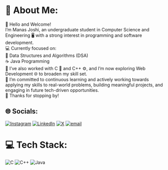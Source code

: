# 💫 About Me:
👋 Hello and Welcome!<br>I’m Manas Joshi, an undergraduate student in Computer Science and Engineering 🖥️ with a strong interest in programming and software development.<br>💻 Currently focused on:<br>📘 Data Structures and Algorithms (DSA)<br>☕ Java Programming<br>🧠 I’ve also worked with C 🔧 and C++ ⚙️, and I’m now exploring Web Development 🌐 to broaden my skill set.<br>🚀 I’m committed to continuous learning and actively working towards applying my skills to real-world problems, building meaningful projects, and engaging in future tech-driven opportunities.<br>🙏 Thanks for stopping by!

## 🌐 Socials:
[![Instagram](https://img.shields.io/badge/Instagram-%23E4405F.svg?logo=Instagram&logoColor=white)](https://instagram.com/https://www.instagram.com/_._arcturus_/)
[![LinkedIn](https://img.shields.io/badge/LinkedIn-%230077B5.svg?logo=linkedin&logoColor=white)](https://linkedin.com/in/www.linkedin.com/in/manas-joshi275mike) [![X](https://img.shields.io/badge/X-black.svg?logo=X&logoColor=white)](https://x.com/https://x.com/joshimanas275?t=8cDGFZHsLEvQmg4qsySr9w&s=09) 
[![email](https://img.shields.io/badge/Email-D14836?logo=gmail&logoColor=white)](mailto:jmanas275@gmail.com) 

# 💻 Tech Stack:
![C](https://img.shields.io/badge/c-%2300599C.svg?style=for-the-badge&logo=c&logoColor=white)
![C++](https://img.shields.io/badge/c++-%2300599C.svg?style=for-the-badge&logo=c%2B%2B&logoColor=white)
![Java](https://img.shields.io/badge/java-%23ED8B00.svg?style=for-the-badge&logo=openjdk&logoColor=white)

<!-- Proudly created with GPRM ( https://gprm.itsvg.in ) -->
